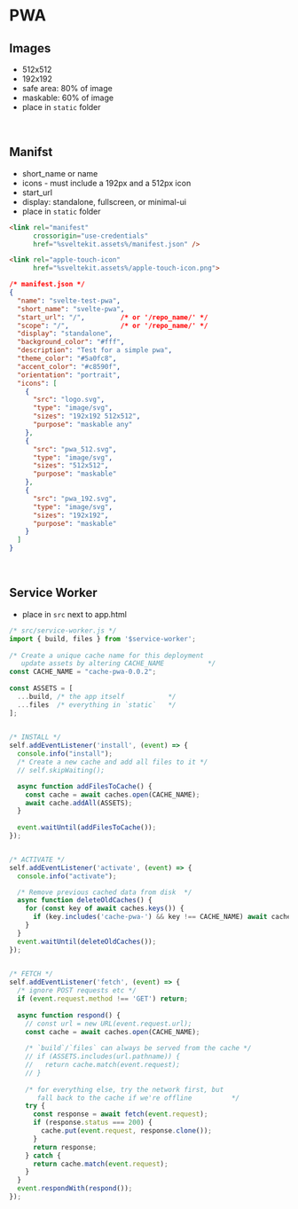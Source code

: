 <script>  
  import TOC from '$lib/components/TOC.svelte';
  const links = [
    { name: 'Images', path: '#top' },
    { name: 'Manifest', path: '#manifest' },
    { name: 'Service Worker', path: '#worker' }
  ]
</script>

<div class="page">
  <div class="toc">
  <TOC {links}/>
  </div>

  <div class="content"> 

# PWA

## Images
  - 512x512
  - 192x192
  - safe area: 80% of image
  - maskable: 60% of image
  - place in `static` folder

<br id="manifest" />

## Manifst
- short_name or name
- icons - must include a 192px and a 512px icon
- start_url
- display: standalone, fullscreen, or minimal-ui
- place in `static` folder


``` html
<link rel="manifest" 
      crossorigin="use-credentials" 
      href="%sveltekit.assets%/manifest.json" />

<link rel="apple-touch-icon" 
      href="%sveltekit.assets%/apple-touch-icon.png">
```

``` json
/* manifest.json */
{
  "name": "svelte-test-pwa",
  "short_name": "svelte-pwa",
  "start_url": "/",         /* or '/repo_name/' */
  "scope": "/",             /* or '/repo_name/' */
  "display": "standalone",
  "background_color": "#fff",
  "description": "Test for a simple pwa",
  "theme_color": "#5a0fc8",
  "accent_color": "#c8590f",
  "orientation": "portrait",
  "icons": [
    {
      "src": "logo.svg",
      "type": "image/svg",
      "sizes": "192x192 512x512",
      "purpose": "maskable any"
    },
    {
      "src": "pwa_512.svg",
      "type": "image/svg",
      "sizes": "512x512",
      "purpose": "maskable"
    },
    {
      "src": "pwa_192.svg",
      "type": "image/svg",
      "sizes": "192x192",
      "purpose": "maskable"
    }
  ]
}
```


<br id="worker" />

## Service Worker

- place in `src` next to app.html


``` js
/* src/service-worker.js */
import { build, files } from '$service-worker';
 
/* Create a unique cache name for this deployment
   update assets by altering CACHE_NAME           */
const CACHE_NAME = "cache-pwa-0.0.2";
 
const ASSETS = [
  ...build, /* the app itself           */
  ...files  /* everything in `static`   */
];
 

/* INSTALL */
self.addEventListener('install', (event) => {
  console.info("install");
  /* Create a new cache and add all files to it */
  // self.skipWaiting();

  async function addFilesToCache() {
    const cache = await caches.open(CACHE_NAME);
    await cache.addAll(ASSETS);
  }
 
  event.waitUntil(addFilesToCache());
});


/* ACTIVATE */
self.addEventListener('activate', (event) => {
  console.info("activate");

  /* Remove previous cached data from disk  */
  async function deleteOldCaches() {
    for (const key of await caches.keys()) {
      if (key.includes('cache-pwa-') && key !== CACHE_NAME) await caches.delete(key);     
    }
  }
  event.waitUntil(deleteOldCaches());
});
 

/* FETCH */
self.addEventListener('fetch', (event) => {
  /* ignore POST requests etc */
  if (event.request.method !== 'GET') return;
 
  async function respond() {
    // const url = new URL(event.request.url);
    const cache = await caches.open(CACHE_NAME);
 
    /* `build`/`files` can always be served from the cache */
    // if (ASSETS.includes(url.pathname)) {
    //   return cache.match(event.request);
    // }
 
    /* for everything else, try the network first, but
       fall back to the cache if we're offline          */
    try {
      const response = await fetch(event.request);
      if (response.status === 200) {
        cache.put(event.request, response.clone());
      }
      return response;
    } catch {
      return cache.match(event.request);
    }
  }
  event.respondWith(respond());
});
```

 

  </div>
</div>